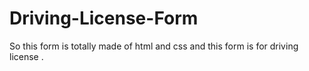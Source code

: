 # Driving-License-Form
So this form is totally made of html and css and this form is for driving license .
